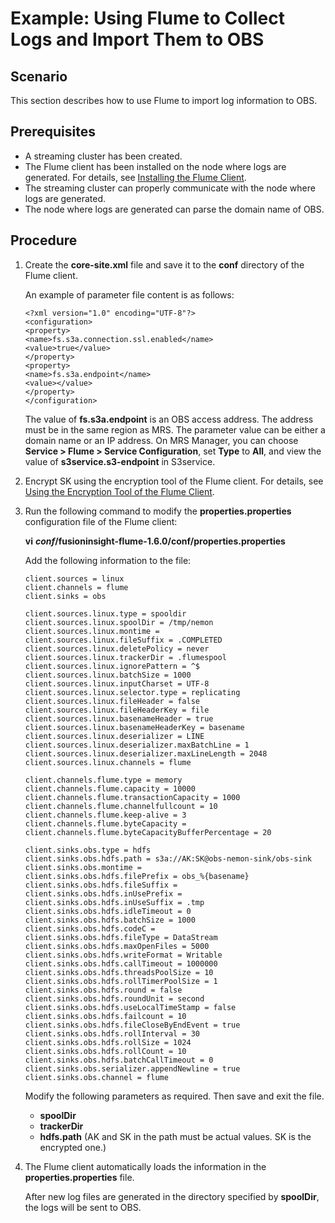 # Example: Using Flume to Collect Logs and Import Them to OBS<a name="EN-US_TOPIC_0125375345"></a>

## Scenario<a name="s6db336fdb41e413ab0311887a35779f3"></a>

This section describes how to use Flume to import log information to OBS.

## Prerequisites<a name="s610ca06f8b24496d92658fef9785ed67"></a>

-   A streaming cluster has been created.
-   The Flume client has been installed on the node where logs are generated. For details, see  [Installing the Flume Client](installing-the-flume-client.md).
-   The streaming cluster can properly communicate with the node where logs are generated.
-   The node where logs are generated can parse the domain name of OBS.

## Procedure<a name="se2a5c8bf5f1d4f7da9ad193add77e731"></a>

1.  Create the  **core-site.xml** file and save it to the **conf**  directory of the Flume client.

    An example of parameter file content is as follows:

    ```
    <?xml version="1.0" encoding="UTF-8"?>
    <configuration>
    <property>
    <name>fs.s3a.connection.ssl.enabled</name>
    <value>true</value>
    </property>
    <property>
    <name>fs.s3a.endpoint</name>
    <value></value>
    </property>
    </configuration>
    ```

    The value of  **fs.s3a.endpoint** is an OBS access address. The address must be in the same region as MRS. The parameter value can be either a domain name or an IP address. On MRS Manager, you can choose  **Service \> Flume \> Service Configuration**, set  **Type**  to  **All**, and view the value of  **s3service.s3-endpoint**  in S3service.

2.  Encrypt SK using the encryption tool of the Flume client. For details, see  [Using the Encryption Tool of the Flume Client](using-the-encryption-tool-of-the-flume-client.md).
3.  Run the following command to modify the  **properties.properties**  configuration file of the Flume client:

    **vi** **_conf_/fusioninsight-flume-1.6.0/conf/properties.properties**

    Add the following information to the file:

    ```
    client.sources = linux
    client.channels = flume
    client.sinks = obs
    
    client.sources.linux.type = spooldir
    client.sources.linux.spoolDir = /tmp/nemon
    client.sources.linux.montime = 
    client.sources.linux.fileSuffix = .COMPLETED
    client.sources.linux.deletePolicy = never
    client.sources.linux.trackerDir = .flumespool
    client.sources.linux.ignorePattern = ^$
    client.sources.linux.batchSize = 1000
    client.sources.linux.inputCharset = UTF-8
    client.sources.linux.selector.type = replicating
    client.sources.linux.fileHeader = false
    client.sources.linux.fileHeaderKey = file
    client.sources.linux.basenameHeader = true
    client.sources.linux.basenameHeaderKey = basename
    client.sources.linux.deserializer = LINE
    client.sources.linux.deserializer.maxBatchLine = 1
    client.sources.linux.deserializer.maxLineLength = 2048
    client.sources.linux.channels = flume
    
    client.channels.flume.type = memory
    client.channels.flume.capacity = 10000
    client.channels.flume.transactionCapacity = 1000
    client.channels.flume.channelfullcount = 10
    client.channels.flume.keep-alive = 3
    client.channels.flume.byteCapacity = 
    client.channels.flume.byteCapacityBufferPercentage = 20
    
    client.sinks.obs.type = hdfs
    client.sinks.obs.hdfs.path = s3a://AK:SK@obs-nemon-sink/obs-sink
    client.sinks.obs.montime = 
    client.sinks.obs.hdfs.filePrefix = obs_%{basename}
    client.sinks.obs.hdfs.fileSuffix = 
    client.sinks.obs.hdfs.inUsePrefix = 
    client.sinks.obs.hdfs.inUseSuffix = .tmp
    client.sinks.obs.hdfs.idleTimeout = 0
    client.sinks.obs.hdfs.batchSize = 1000
    client.sinks.obs.hdfs.codeC =  
    client.sinks.obs.hdfs.fileType = DataStream
    client.sinks.obs.hdfs.maxOpenFiles = 5000
    client.sinks.obs.hdfs.writeFormat = Writable
    client.sinks.obs.hdfs.callTimeout = 1000000
    client.sinks.obs.hdfs.threadsPoolSize = 10
    client.sinks.obs.hdfs.rollTimerPoolSize = 1
    client.sinks.obs.hdfs.round = false
    client.sinks.obs.hdfs.roundUnit = second
    client.sinks.obs.hdfs.useLocalTimeStamp = false
    client.sinks.obs.hdfs.failcount = 10
    client.sinks.obs.hdfs.fileCloseByEndEvent = true
    client.sinks.obs.hdfs.rollInterval = 30
    client.sinks.obs.hdfs.rollSize = 1024
    client.sinks.obs.hdfs.rollCount = 10
    client.sinks.obs.hdfs.batchCallTimeout = 0
    client.sinks.obs.serializer.appendNewline = true
    client.sinks.obs.channel = flume 
    ```

    Modify the following parameters as required. Then save and exit the file.

    -   **spoolDir**
    -   **trackerDir**
    -   **hdfs.path**  \(AK and SK in the path must be actual values. SK is the encrypted one.\)

4.  The Flume client automatically loads the information in the  **properties.properties**  file.

    After new log files are generated in the directory specified by  **spoolDir**, the logs will be sent to OBS.


